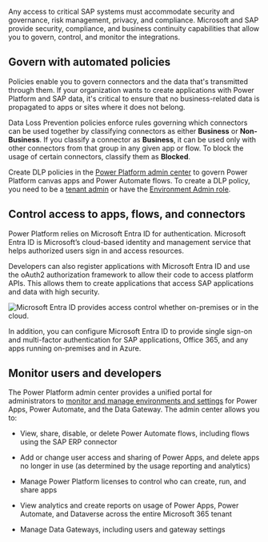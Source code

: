 Any access to critical SAP systems must accommodate security and governance, risk management, privacy, and compliance. Microsoft and SAP provide security, compliance, and business continuity capabilities that allow you to govern, control, and monitor the integrations.

## Govern with automated policies

Policies enable you to govern connectors and the data that's transmitted through them. If your organization wants to create applications with Power Platform and SAP data, it's critical to ensure that no business-related data is propagated to apps or sites where it does not belong.

Data Loss Prevention policies enforce rules governing which connectors can be used together by classifying connectors as either **Business** or **Non-Business**. If you classify a connector as **Business**, it can be used only with other connectors from that group in any given app or flow. To block the usage of certain connectors, classify them as **Blocked**.

Create DLP policies in the [Power Platform admin center](/power-platform/admin/admin-documentation) to govern Power Platform canvas apps and Power Automate flows. To create a DLP policy, you need to be a [tenant admin](/power-platform/admin/use-service-admin-role-manage-tenant) or have the [Environment Admin role](/power-platform/admin/environments-overview).

## Control access to apps, flows, and connectors

Power Platform relies on Microsoft Entra ID for authentication. Microsoft Entra ID is Microsoft’s cloud-based identity and management service that helps authorized users sign in and access resources.

Developers can also register applications with Microsoft Entra ID and use the oAuth2 authorization framework to allow their code to access platform APIs. This allows them to create applications that access SAP applications and data with high security.

![Microsoft Entra ID provides access control whether on-premises or in the cloud.](../media/access-control.png)

In addition, you can configure Microsoft Entra ID to provide single sign-on and multi-factor authentication for SAP applications, Office 365, and any apps running on-premises and in Azure.

## Monitor users and developers

The Power Platform admin center provides a unified portal for administrators to [monitor and manage environments and settings](/power-platform/admin/admin-documentation) for Power Apps, Power Automate, and the Data Gateway. The admin center allows you to:

- View, share, disable, or delete Power Automate flows, including flows using the SAP ERP connector

- Add or change user access and sharing of Power Apps, and delete apps no longer in use (as determined by the usage reporting and analytics)

- Manage Power Platform licenses to control who can create, run, and share apps

- View analytics and create reports on usage of Power Apps, Power Automate, and Dataverse across the entire Microsoft 365 tenant

- Manage Data Gateways, including users and gateway settings
